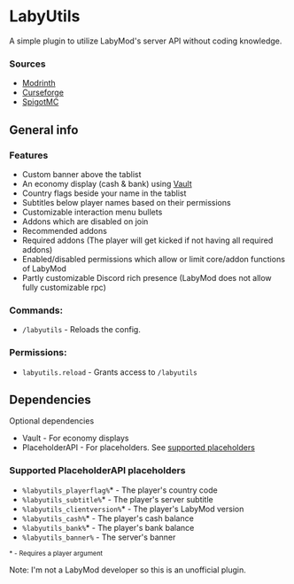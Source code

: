 # LabyUtils
A simple plugin to utilize LabyMod's server API without coding knowledge.

### Sources
- [Modrinth](https://modrinth.com/plugin/labyutils)
- [Curseforge](https://www.curseforge.com/minecraft/bukkit-plugins/labyutils)
- [SpigotMC](https://www.spigotmc.org/resources/labyutils.118954/)

## General info

### Features
- Custom banner above the tablist
- An economy display (cash & bank) using [Vault](https://www.spigotmc.org/resources/vault.34315/)
- Country flags beside your name in the tablist
- Subtitles below player names based on their permissions
- Customizable interaction menu bullets
- Addons which are disabled on join
- Recommended addons
- Required addons (The player will get kicked if not having all required addons)
- Enabled/disabled permissions which allow or limit core/addon functions of LabyMod
- Partly customizable Discord rich presence (LabyMod does not allow fully customizable rpc)

### Commands:
- `/labyutils` - Reloads the config.

### Permissions:
- `labyutils.reload` - Grants access to `/labyutils`

## Dependencies
Optional dependencies
- Vault - For economy displays
- PlaceholderAPI - For placeholders. See [supported placeholders](https://github.com/RappyPlugins/LabyUtils/master/readme.md#supported-placeholderapi-placeholders)

### Supported PlaceholderAPI placeholders
- `%labyutils_playerflag%`* - The player's country code
- `%labyutils_subtitle%`* - The player's server subtitle
- `%labyutils_clientversion%`* - The player's LabyMod version
- `%labyutils_cash%`* - The player's cash balance
- `%labyutils_bank%`* - The player's bank balance
- `%labyutils_banner%` - The server's banner

<sub>* - Requires a player argument</sub>

Note: I'm not a LabyMod developer so this is an unofficial plugin.
